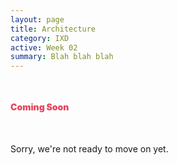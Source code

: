 ```yaml
---
layout: page
title: Architecture
category: IXD
active: Week 02
summary: Blah blah blah
---
```


<div class="container not-found" style="margin-top: 50px;">
  <div class="bounceInDown animated">
    <div class="fa-5x" style="margin-bottom: 50px;">
    <span class="fa-layers fa-fw" style="color: #E9475E">
      <i class="fas fa-certificate"></i>
      <span class="fa-layers-text fa-inverse" data-fa-transform="shrink-13.5 rotate--30" style="font-weight:900; line-height: 1.15em;">Coming Soon</span>
    </span>
    </div>
  </div>
  <p>
    Sorry, we're not ready to move on yet.
  </p>
</div>
